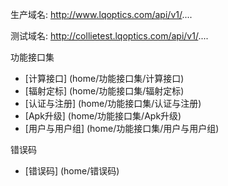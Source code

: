 生产域名:
http://www.lqoptics.com/api/v1/....

测试域名:
http://collietest.lqoptics.com/api/v1/....

功能接口集
 - [计算接口] (home/功能接口集/计算接口)
 - [辐射定标] (home/功能接口集/辐射定标)
 - [认证与注册] (home/功能接口集/认证与注册)
 - [Apk升级] (home/功能接口集/Apk升级)
 - [用户与用户组] (home/功能接口集/用户与用户组)

错误码
 - [错误码] (home/错误码)